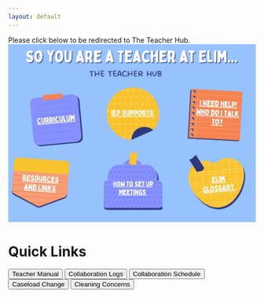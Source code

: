 ```yaml
---
layout: default
---
```

Please click below to be redirected to The Teacher Hub. 
<a href="https://whatisanslp.my.canva.site/so-you-are-a-new-teacher-at-elim">
    <img src="files\teacherhub.jpg" alt="The Teacher Hub">
</a>

# Quick Links
<a href="files\TeacherManual.pdf"><button class="button button2">Teacher Manual</button></a>
<a href="../Collaboration.html"><button class="button button2">Collaboration Logs</button></a>
<a href="https://elimcs-my.sharepoint.com/:x:/g/personal/irene_yuska_elimcs_org/EZvE-3LnRg1Jlnd5FNf_VdABxVtqAGe1m50UvWk3LKuQjQ?e=ydnnjR"><button class="button button2">Collaboration Schedule</button></a>
<a href="https://www.cognitoforms.com/ElimChristianServices/TherapistCaseloadChangeRequest"><button class="button button2">Caseload Change</button></a>
<a href="https://forms.office.com/Pages/ResponsePage.aspx?id=pwtS_qu5xEqOmRJpkXTY4EsU3PasdtRKs8zSpzwhtANUQlY3UDJKVDNQUUhTRjc0N0tOOTJVNVE5Si4u"><button class="button button2">Cleaning Concerns</button></a>
<br><br><br><br><br><br><br><br><br><br>




